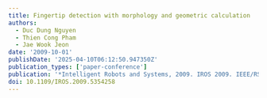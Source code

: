 ```yaml
---
title: Fingertip detection with morphology and geometric calculation
authors:
  - Duc Dung Nguyen
  - Thien Cong Pham
  - Jae Wook Jeon
date: '2009-10-01'
publishDate: '2025-04-10T06:12:50.947350Z'
publication_types: ['paper-conference']
publication: '*Intelligent Robots and Systems, 2009. IROS 2009. IEEE/RSJ International Conference on*'
doi: 10.1109/IROS.2009.5354258
---
```

